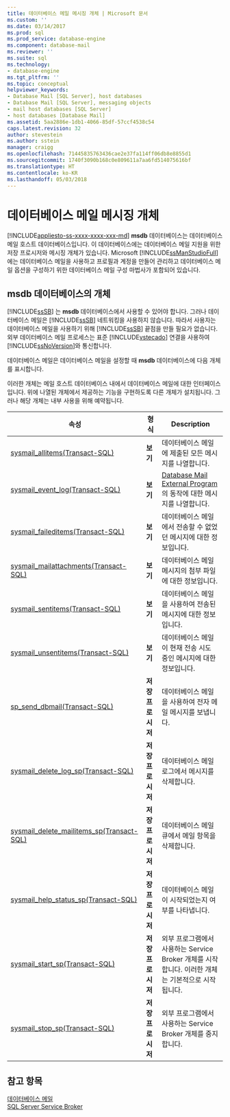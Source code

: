 ```yaml
---
title: 데이터베이스 메일 메시징 개체 | Microsoft 문서
ms.custom: ''
ms.date: 03/14/2017
ms.prod: sql
ms.prod_service: database-engine
ms.component: database-mail
ms.reviewer: ''
ms.suite: sql
ms.technology:
- database-engine
ms.tgt_pltfrm: ''
ms.topic: conceptual
helpviewer_keywords:
- Database Mail [SQL Server], host databases
- Database Mail [SQL Server], messaging objects
- mail host databases [SQL Server]
- host databases [Database Mail]
ms.assetid: 5aa2886e-1db1-4066-85df-57ccf4538c54
caps.latest.revision: 32
author: stevestein
ms.author: sstein
manager: craigg
ms.openlocfilehash: 71445835763436cae2e37fa114ff06db8e8855d1
ms.sourcegitcommit: 1740f3090b168c0e809611a7aa6fd514075616bf
ms.translationtype: HT
ms.contentlocale: ko-KR
ms.lasthandoff: 05/03/2018
---
```

# <a name="database-mail-messaging-objects"></a>데이터베이스 메일 메시징 개체
[!INCLUDE[appliesto-ss-xxxx-xxxx-xxx-md](../../includes/appliesto-ss-xxxx-xxxx-xxx-md.md)]
  **msdb** 데이터베이스는 데이터베이스 메일 호스트 데이터베이스입니다. 이 데이터베이스에는 데이터베이스 메일 지원을 위한 저장 프로시저와 메시징 개체가 있습니다. Microsoft [!INCLUDE[ssManStudioFull](../../includes/ssmanstudiofull-md.md)] 에는 데이터베이스 메일을 사용하고 프로필과 계정을 만들어 관리하고 데이터베이스 메일 옵션을 구성하기 위한 데이터베이스 메일 구성 마법사가 포함되어 있습니다.  
  
##  <a name="ComponentsAndConcepts"></a>**msdb** 데이터베이스의 개체  
 [!INCLUDE[ssSB](../../includes/sssb-md.md)] 는 **msdb** 데이터베이스에서 사용할 수 있어야 합니다. 그러나 데이터베이스 메일은 [!INCLUDE[ssSB](../../includes/sssb-md.md)] 네트워킹을 사용하지 않습니다. 따라서 사용자는 데이터베이스 메일을 사용하기 위해 [!INCLUDE[ssSB](../../includes/sssb-md.md)] 끝점을 만들 필요가 없습니다. 외부 데이터베이스 메일 프로세스는 표준 [!INCLUDE[vstecado](../../includes/vstecado-md.md)] 연결을 사용하여 [!INCLUDE[ssNoVersion](../../includes/ssnoversion-md.md)]와 통신합니다.  
  
 데이터베이스 메일은 데이터베이스 메일을 설정할 때 **msdb** 데이터베이스에 다음 개체를 표시합니다.  
  
 이러한 개체는 메일 호스트 데이터베이스 내에서 데이터베이스 메일에 대한 인터페이스입니다. 위에 나열된 개체에서 제공하는 기능을 구현하도록 다른 개체가 설치됩니다. 그러나 해당 개체는 내부 사용을 위해 예약됩니다.  
  
|속성|형식|Description|  
|----------|----------|-----------------|  
|[sysmail_allitems&#40;Transact-SQL&#41;](../../relational-databases/system-catalog-views/sysmail-allitems-transact-sql.md)|**보기**|데이터베이스 메일에 제출된 모든 메시지를 나열합니다.|  
|[sysmail_event_log&#40;Transact-SQL&#41;](../../relational-databases/system-catalog-views/sysmail-event-log-transact-sql.md)|**보기**|[Database Mail External Program](../../relational-databases/database-mail/database-mail-external-program.md)의 동작에 대한 메시지를 나열합니다.|  
|[sysmail_faileditems&#40;Transact-SQL&#41;](../../relational-databases/system-catalog-views/sysmail-faileditems-transact-sql.md)|**보기**|데이터베이스 메일에서 전송할 수 없었던 메시지에 대한 정보입니다.|  
|[sysmail_mailattachments&#40;Transact-SQL&#41;](../../relational-databases/system-catalog-views/sysmail-mailattachments-transact-sql.md)|**보기**|데이터베이스 메일 메시지의 첨부 파일에 대한 정보입니다.|  
|[sysmail_sentitems&#40;Transact-SQL&#41;](../../relational-databases/system-catalog-views/sysmail-sentitems-transact-sql.md)|**보기**|데이터베이스 메일을 사용하여 전송된 메시지에 대한 정보입니다.|  
|[sysmail_unsentitems&#40;Transact-SQL&#41;](../../relational-databases/system-catalog-views/sysmail-unsentitems-transact-sql.md)|**보기**|데이터베이스 메일이 현재 전송 시도 중인 메시지에 대한 정보입니다.|  
|[sp_send_dbmail&#40;Transact-SQL&#41;](../../relational-databases/system-stored-procedures/sp-send-dbmail-transact-sql.md)|**저장 프로시저**|데이터베이스 메일을 사용하여 전자 메일 메시지를 보냅니다.|  
|[sysmail_delete_log_sp&#40;Transact-SQL&#41;](../../relational-databases/system-stored-procedures/sysmail-delete-log-sp-transact-sql.md)|**저장 프로시저**|데이터베이스 메일 로그에서 메시지를 삭제합니다.|  
|[sysmail_delete_mailitems_sp&#40;Transact-SQL&#41;](../../relational-databases/system-stored-procedures/sysmail-delete-mailitems-sp-transact-sql.md)|**저장 프로시저**|데이터베이스 메일 큐에서 메일 항목을 삭제합니다.|  
|[sysmail_help_status_sp&#40;Transact-SQL&#41;](../../relational-databases/system-stored-procedures/sysmail-help-status-sp-transact-sql.md)|**저장 프로시저**|데이터베이스 메일이 시작되었는지 여부를 나타냅니다.|  
|[sysmail_start_sp(Transact-SQL)](../../relational-databases/system-stored-procedures/sysmail-start-sp-transact-sql.md)|**저장 프로시저**|외부 프로그램에서 사용하는 Service Broker 개체를 시작합니다. 이러한 개체는 기본적으로 시작됩니다.|  
|[sysmail_stop_sp(Transact-SQL)](../../relational-databases/system-stored-procedures/sysmail-stop-sp-transact-sql.md)|**저장 프로시저**|외부 프로그램에서 사용하는 Service Broker 개체를 중지합니다.|  
  
  
## <a name="see-also"></a>참고 항목  
 [데이터베이스 메일](../../relational-databases/database-mail/database-mail.md)   
 [SQL Server Service Broker](../../database-engine/configure-windows/sql-server-service-broker.md)  
  
  
